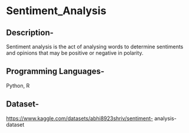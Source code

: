 # Sentiment_Analysis

## Description- 
Sentiment analysis is the act of analysing words to determine sentiments and opinions that may be positive or negative in polarity.

## Programming Languages-
Python, R

## Dataset- 
https://www.kaggle.com/datasets/abhi8923shriv/sentiment- analysis-dataset
